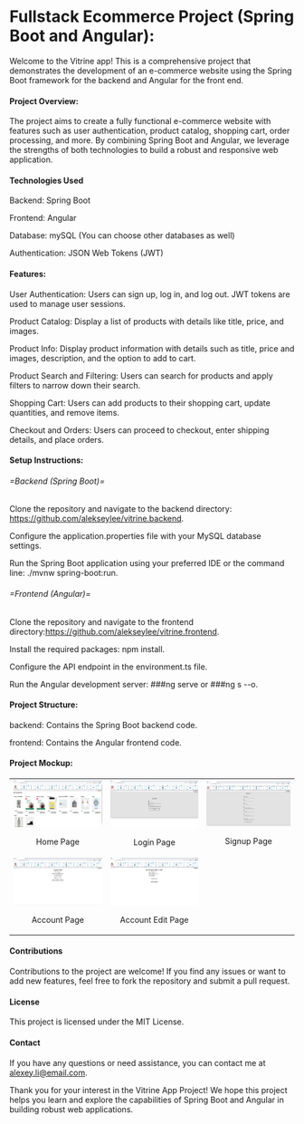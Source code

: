 # Fullstack Ecommerce Project (Spring Boot and Angular):

Welcome to the Vitrine app! This is a comprehensive project that demonstrates the development of an e-commerce website using the Spring Boot framework for the backend and Angular for the front end.

#### Project Overview:

The project aims to create a fully functional e-commerce website with features such as user authentication, product catalog, shopping cart, order processing, and more. By combining Spring Boot and Angular, we leverage the strengths of both technologies to build a robust and responsive web application.

#### Technologies Used

Backend: Spring Boot

Frontend: Angular

Database: mySQL (You can choose other databases as well)

Authentication: JSON Web Tokens (JWT)

#### Features:

User Authentication: Users can sign up, log in, and log out. JWT tokens are used to manage user sessions.

Product Catalog: Display a list of products with details like title, price, and images.

Product Info: Display product information with details such as title, price and images, description,  and the option to add to cart.

Product Search and Filtering: Users can search for products and apply filters to narrow down their search.

Shopping Cart: Users can add products to their shopping cart, update quantities, and remove items.

Checkout and Orders: Users can proceed to checkout, enter shipping details, and place orders.

#### Setup Instructions:

###### =Backend (Spring Boot)=

Clone the repository and navigate to the backend directory: https://github.com/alekseylee/vitrine.backend.

Configure the application.properties file with your MySQL database settings.

Run the Spring Boot application using your preferred IDE or the command line: ./mvnw spring-boot:run.

###### =Frontend (Angular)=

Clone the repository and navigate to the frontend directory:https://github.com/alekseylee/vitrine.frontend.

Install the required packages: npm install.

Configure the API endpoint in the environment.ts file.

Run the Angular development server: ###ng serve or ###ng s --o.

#### Project Structure:

backend: Contains the Spring Boot backend code.

frontend: Contains the Angular frontend code.

#### Project Mockup:
<table>
  <tr>
    <td align="center">
      <img src="https://github.com/alekseylee/vitrine.frontend/blob/main/src/assets/static/mockup/home-page.jpg?raw=true" width="auto" height="auto" />
      <p>Home Page</p>
    </td>
    <td align="center">
      <img src="https://github.com/alekseylee/vitrine.frontend/blob/main/src/assets/static/mockup/login-page.jpg?raw=true" width="auto" height="auto" />
      <p>Login Page</p>
    </td>
    <td align="center">
      <img src="https://github.com/alekseylee/vitrine.frontend/blob/main/src/assets/static/mockup/signup-page.jpg?raw=true" width="auto" height="auto" />
      <p>Signup Page</p>
    </td>
  </tr>
  <tr>
    <td align="center">
      <img src="https://github.com/alekseylee/vitrine.frontend/blob/main/src/assets/static/mockup/account-page.jpg?raw=true" width="auto" height="auto" />
      <p>Account Page</p>
    </td>
    <td align="center">
      <img src="https://github.com/alekseylee/vitrine.frontend/blob/main/src/assets/static/mockup/account-edit-page.jpg?raw=true" width="auto" height="auto" />
      <p>Account Edit Page</p>
    </td>
  </tr>
</table>


#### Contributions

Contributions to the project are welcome! If you find any issues or want to add new features, feel free to fork the repository and submit a pull request.

#### License

This project is licensed under the MIT License.

#### Contact

If you have any questions or need assistance, you can contact me at alexey.li@email.com.

Thank you for your interest in the Vitrine App Project! We hope this project helps you learn and explore the capabilities of Spring Boot and Angular in building robust web applications.

